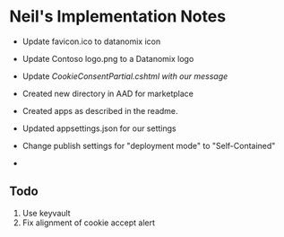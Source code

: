 # Neil's Implementation Notes


- Update favicon.ico to datanomix icon
- Update Contoso logo.png to a Datanomix logo
- Update _CookieConsentPartial.cshtml with our message_

- Created new directory in AAD for marketplace
- Created apps as described in the readme.
- Updated appsettings.json for our settings
- Change publish settings for "deployment mode" to "Self-Contained"
- 
## Todo
1. Use keyvault
2. Fix alignment of cookie accept alert